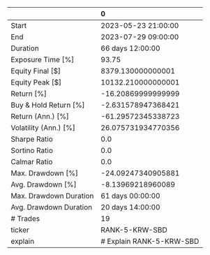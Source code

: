 |                        | 0                        |
|:-----------------------|:-------------------------|
| Start                  | 2023-05-23 21:00:00      |
| End                    | 2023-07-29 09:00:00      |
| Duration               | 66 days 12:00:00         |
| Exposure Time [%]      | 93.75                    |
| Equity Final [$]       | 8379.130000000001        |
| Equity Peak [$]        | 10132.210000000001       |
| Return [%]             | -16.20869999999999       |
| Buy & Hold Return [%]  | -2.631578947368421       |
| Return (Ann.) [%]      | -61.29572345338723       |
| Volatility (Ann.) [%]  | 26.075731934770356       |
| Sharpe Ratio           | 0.0                      |
| Sortino Ratio          | 0.0                      |
| Calmar Ratio           | 0.0                      |
| Max. Drawdown [%]      | -24.09247340905881       |
| Avg. Drawdown [%]      | -8.13969218960089        |
| Max. Drawdown Duration | 61 days 00:00:00         |
| Avg. Drawdown Duration | 20 days 14:00:00         |
| # Trades               | 19                       |
| ticker                 | RANK-5-KRW-SBD           |
| explain                | # Explain RANK-5-KRW-SBD |